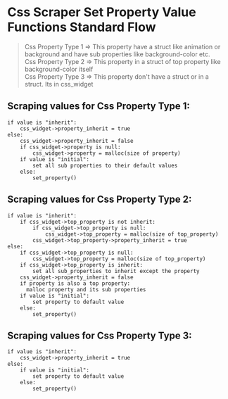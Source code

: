
# Css Scraper Set Property Value Functions Standard Flow
> Css Property Type 1 => This property have a struct like animation or background and have sub properties like background-color etc.  
> Css Property Type 2 => This property in a struct of top property like background-color itself  
> Css Property Type 3 => This property don't have a struct or in a struct. Its in css_widget

## Scraping values for Css Property Type 1:
```
if value is "inherit":
    css_widget->property_inherit = true
else:
    css_widget->property_inherit = false
    if css_widget->property is null:
        css_widget->property = malloc(size of property)
    if value is "initial":
        set all sub properties to their default values
    else:
        set_property()
```

## Scraping values for Css Property Type 2:

```
if value is "inherit":
    if css_widget->top_property is not inherit:
        if css_widget->top_property is null:
            css_widget->top_property = malloc(size of top_property)
        css_widget->top_property->property_inherit = true
else:
    if css_widget->top_property is null:
        css_widget->top_property = malloc(size of top_property)
    if css_widget->top_property is inherit:
        set all sub_properties to inherit except the property
    css_widget->property_inherit = false
    if property is also a top property:
      malloc property and its sub properties
    if value is "initial":
        set property to default value
    else:
        set_property()
```

## Scraping values for Css Property Type 3:

```
if value is "inherit":
    css_widget->property_inherit = true
else:
    if value is "initial":
        set property to default value
    else:
        set_property()
```
